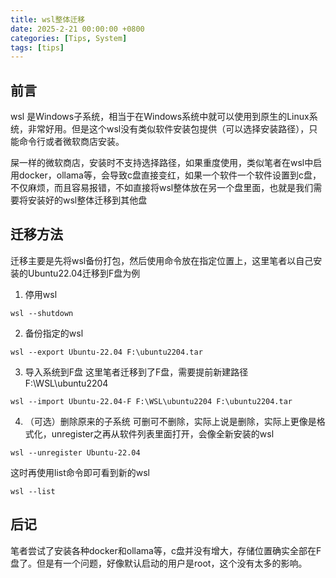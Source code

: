 ```yaml
---
title: wsl整体迁移
date: 2025-2-21 00:00:00 +0800
categories: [Tips, System]
tags: [tips]
---
```


## 前言
wsl 是Windows子系统，相当于在Windows系统中就可以使用到原生的Linux系统，非常好用。但是这个wsl没有类似软件安装包提供（可以选择安装路径），只能命令行或者微软商店安装。

屎一样的微软商店，安装时不支持选择路径，如果重度使用，类似笔者在wsl中启用docker，ollama等，会导致c盘直接变红，如果一个软件一个软件设置到c盘，不仅麻烦，而且容易报错，不如直接将wsl整体放在另一个盘里面，也就是我们需要将安装好的wsl整体迁移到其他盘

## 迁移方法

迁移主要是先将wsl备份打包，然后使用命令放在指定位置上，这里笔者以自己安装的Ubuntu22.04迁移到F盘为例

1. 停用wsl
```
wsl --shutdown
```

2. 备份指定的wsl
```
wsl --export Ubuntu-22.04 F:\ubuntu2204.tar
```

3. 导入系统到F盘
这里笔者迁移到了F盘，需要提前新建路径F:\WSL\ubuntu2204

```
wsl --import Ubuntu-22.04-F F:\WSL\ubuntu2204 F:\ubuntu2204.tar
```

4. （可选）删除原来的子系统
可删可不删除，实际上说是删除，实际上更像是格式化，unregister之再从软件列表里面打开，会像全新安装的wsl
```
wsl --unregister Ubuntu-22.04
```
这时再使用list命令即可看到新的wsl
```
wsl --list
```

## 后记

笔者尝试了安装各种docker和ollama等，c盘并没有增大，存储位置确实全部在F盘了。但是有一个问题，好像默认启动的用户是root，这个没有太多的影响。